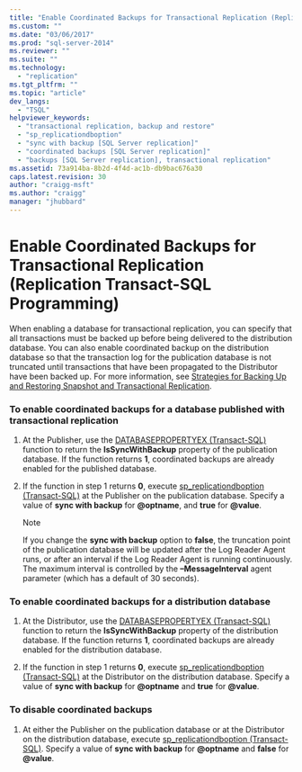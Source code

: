 ```yaml
---
title: "Enable Coordinated Backups for Transactional Replication (Replication Transact-SQL Programming) | Microsoft Docs"
ms.custom: ""
ms.date: "03/06/2017"
ms.prod: "sql-server-2014"
ms.reviewer: ""
ms.suite: ""
ms.technology: 
  - "replication"
ms.tgt_pltfrm: ""
ms.topic: "article"
dev_langs: 
  - "TSQL"
helpviewer_keywords: 
  - "transactional replication, backup and restore"
  - "sp_replicationdboption"
  - "sync with backup [SQL Server replication]"
  - "coordinated backups [SQL Server replication]"
  - "backups [SQL Server replication], transactional replication"
ms.assetid: 73a914ba-8b2d-4f4d-ac1b-db9bac676a30
caps.latest.revision: 30
author: "craigg-msft"
ms.author: "craigg"
manager: "jhubbard"
---
```

# Enable Coordinated Backups for Transactional Replication (Replication Transact-SQL Programming)
  When enabling a database for transactional replication, you can specify that all transactions must be backed up before being delivered to the distribution database. You can also enable coordinated backup on the distribution database so that the transaction log for the publication database is not truncated until transactions that have been propagated to the Distributor have been backed up. For more information, see [Strategies for Backing Up and Restoring Snapshot and Transactional Replication](../../../2014/relational-databases/replication/strategies-for-backing-up-and-restoring-snapshot-and-transactional-replication.md).  
  
### To enable coordinated backups for a database published with transactional replication  
  
1.  At the Publisher, use the [DATABASEPROPERTYEX &#40;Transact-SQL&#41;](~/t-sql/functions/databasepropertyex-transact-sql.md) function to return the **IsSyncWithBackup** property of the publication database. If the function returns **1**, coordinated backups are already enabled for the published database.  
  
2.  If the function in step 1 returns **0**, execute [sp_replicationdboption &#40;Transact-SQL&#41;](~/relational-databases/system-stored-procedures/sp-replicationdboption-transact-sql.md) at the Publisher on the publication database. Specify a value of **sync with backup** for **@optname**, and **true** for **@value**.  
  
    > [!NOTE]  
    >  If you change the **sync with backup** option to **false**, the truncation point of the publication database will be updated after the Log Reader Agent runs, or after an interval if the Log Reader Agent is running continuously. The maximum interval is controlled by the **–MessageInterval** agent parameter (which has a default of 30 seconds).  
  
### To enable coordinated backups for a distribution database  
  
1.  At the Distributor, use the [DATABASEPROPERTYEX &#40;Transact-SQL&#41;](~/t-sql/functions/databasepropertyex-transact-sql.md) function to return the **IsSyncWithBackup** property of the distribution database. If the function returns **1**, coordinated backups are already enabled for the distribution database.  
  
2.  If the function in step 1 returns **0**, execute [sp_replicationdboption &#40;Transact-SQL&#41;](~/relational-databases/system-stored-procedures/sp-replicationdboption-transact-sql.md) at the Distributor on the distribution database. Specify a value of **sync with backup** for **@optname** and **true** for **@value**.  
  
### To disable coordinated backups  
  
1.  At either the Publisher on the publication database or at the Distributor on the distribution database, execute [sp_replicationdboption &#40;Transact-SQL&#41;](~/relational-databases/system-stored-procedures/sp-replicationdboption-transact-sql.md). Specify a value of **sync with backup** for **@optname** and **false** for **@value**.  
  
  